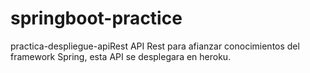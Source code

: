 # springboot-practice
practica-despliegue-apiRest
API Rest para afianzar conocimientos del framework Spring, esta API se desplegara en heroku.
